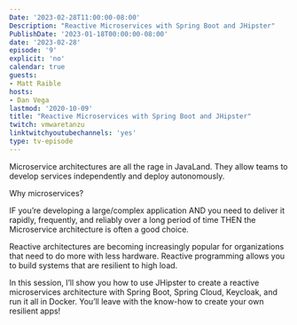 ```yaml
---
Date: '2023-02-28T11:00:00-08:00'
Description: "Reactive Microservices with Spring Boot and JHipster"
PublishDate: '2023-01-18T00:00:00-08:00'
date: '2023-02-28'
episode: '9'
explicit: 'no'
calendar: true
guests:
- Matt Raible
hosts:
- Dan Vega
lastmod: '2020-10-09'
title: "Reactive Microservices with Spring Boot and JHipster"
twitch: vmwaretanzu
linktwitchyoutubechannels: 'yes'
type: tv-episode
---
```


Microservice architectures are all the rage in JavaLand. They allow teams to develop services independently and deploy autonomously.

Why microservices?

IF
  you’re developing a large/complex application
AND
  you need to deliver it rapidly, frequently, and reliably over a long period of time
THEN
  the Microservice architecture is often a good choice.

Reactive architectures are becoming increasingly popular for organizations that need to do more with less hardware. Reactive programming allows you to build systems that are resilient to high load.

In this session, I’ll show you how to use JHipster to create a reactive microservices architecture with Spring Boot, Spring Cloud, Keycloak, and run it all in Docker. You’ll leave with the know-how to create your own resilient apps!
